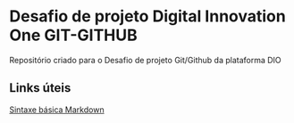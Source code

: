 # Desafio de projeto Digital Innovation One GIT-GITHUB
Repositório criado para o Desafio de projeto Git/Github da plataforma DIO

## Links úteis
[Sintaxe básica Markdown](https://www.markdownguide.org/basic-syntax/)
